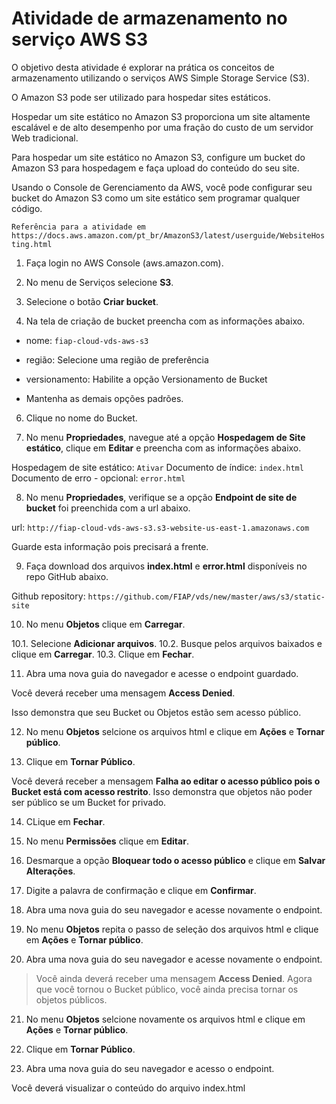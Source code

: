 # Atividade de armazenamento no serviço AWS S3 #

O objetivo desta atividade é explorar na prática os conceitos de armazenamento utilizando o serviços AWS Simple Storage Service (S3). 

O Amazon S3 pode ser utilizado para hospedar sites estáticos.

Hospedar um site estático no Amazon S3 proporciona um site altamente escalável e de alto desempenho por uma fração do custo de um servidor Web tradicional.

Para hospedar um site estático no Amazon S3, configure um bucket do Amazon S3 para hospedagem e faça upload do conteúdo do seu site.

Usando o Console de Gerenciamento da AWS, você pode configurar seu bucket do Amazon S3 como um site estático sem programar qualquer código.

`Referência para a atividade em https://docs.aws.amazon.com/pt_br/AmazonS3/latest/userguide/WebsiteHosting.html`

1. Faça login no AWS Console (aws.amazon.com).

3. No menu de Serviços selecione **S3**.

4. Selecione o botão **Criar bucket**.

5. Na tela de criação de bucket preencha com as informações abaixo.

  * nome: `fiap-cloud-vds-aws-s3`
  * região: Selecione uma região de preferência
  * versionamento: Habilite a opção Versionamento de Bucket

  * Mantenha as demais opções padrões. 

6. Clique no nome do Bucket.

7. No menu **Propriedades**, navegue até a opção **Hospedagem de Site estático**, clique em **Editar** e preencha com as informações abaixo.

  Hospedagem de site estático: `Ativar`
  Documento de índice: `index.html`
  Documento de erro - opcional: `error.html`

8. No menu **Propriedades**, verifique se a opção **Endpoint de site de bucket** foi preenchida com a url abaixo.

  url: `http://fiap-cloud-vds-aws-s3.s3-website-us-east-1.amazonaws.com`

  Guarde esta informação pois precisará a frente. 

9. Faça download dos arquivos **index.html** e **error.html** disponíveis no repo GitHub abaixo.
 
  Github repository: `https://github.com/FIAP/vds/new/master/aws/s3/static-site`

10. No menu **Objetos** clique em **Carregar**.

  10.1. Selecione **Adicionar arquivos**.
  10.2. Busque pelos arquivos baixados e clique em **Carregar**.
  10.3. Clique em **Fechar**.

11. Abra uma nova guia do navegador e acesse o endpoint guardado.

  Você deverá receber uma mensagem **Access Denied**.

  Isso demonstra que seu Bucket ou Objetos estão sem acesso público. 

12. No menu **Objetos** selcione os arquivos html e clique em **Ações** e **Tornar público**.

13. Clique em **Tornar Público**.

  Você deverá receber a mensagem **Falha ao editar o acesso público pois o Bucket está com acesso restrito**. 
  Isso demonstra que objetos não poder ser público se um Bucket for privado. 

14. CLique em **Fechar**.

15. No menu **Permissões** clique em **Editar**.

16. Desmarque a opção **Bloquear todo o acesso público** e clique em **Salvar Alterações**.

17. Digite a palavra de confirmação e clique em **Confirmar**.

18. Abra uma nova guia do seu navegador e acesse novamente o endpoint.

19. No menu **Objetos** repita o passo de seleção dos arquivos html e clique em **Ações** e **Tornar público**.

20. Abra uma nova guia do seu navegador e acesse novamente o endpoint.

  > Você ainda deverá receber uma mensagem **Access Denied**. 
  > Agora que você tornou o Bucket público, você ainda precisa tornar os objetos públicos. 

21. No menu **Objetos** selcione novamente os arquivos html e clique em **Ações** e **Tornar público**.

22. Clique em **Tornar Público**.

23. Abra uma nova guia do seu navegador e acesso o endpoint.

  Você deverá visualizar o conteúdo do arquivo index.html 
